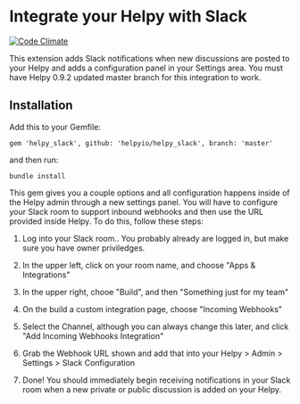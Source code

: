 # Integrate your Helpy with Slack

[![Code Climate](https://codeclimate.com/github/scott/helpy_slack/badges/gpa.svg)](https://codeclimate.com/github/scott/helpy_slack)

This extension adds Slack notifications when new discussions are posted to your Helpy and adds a configuration panel in your Settings area.  You must have Helpy 0.9.2 updated master branch for this integration to work.

## Installation

Add this to your Gemfile:

```
gem 'helpy_slack', github: 'helpyio/helpy_slack', branch: 'master'
```

and then run:

```
bundle install
```

This gem gives you a couple options and all configuration happens inside of the Helpy admin through
a new settings panel.  You will have to configure your Slack room to support inbound webhooks and then
use the URL provided inside Helpy.  To do this, follow these steps:

1. Log into your Slack room.. You probably already are logged in, but make sure you have owner priviledges.

2. In the upper left, click on your room name, and choose "Apps & Integrations"

3. In the upper right, chooe "Build", and then "Something just for my team"

4. On the build a custom integration page, choose "Incoming Webhooks"

5. Select the Channel, although you can always change this later, and click "Add Incoming Webhooks Integration"

6. Grab the Webhook URL shown and add that into your Helpy > Admin > Settings > Slack Configuration

7. Done!  You should immediately begin receiving notifications in your Slack room when a new private
or public discussion is added on your Helpy.

